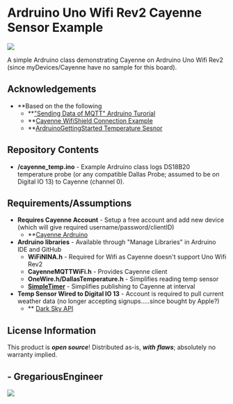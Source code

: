 Ardruino Uno Wifi Rev2 Cayenne Sensor Example
========================================
<img src="https://github.com/GregariousEngineering/UnoWifiRev2CayenneSensor/blob/master/images/UnoWifiRev2.png">

A simple Ardruino class demonstrating Cayenne on Ardruino Uno Wifi Rev2 (since myDevices/Cayenne have no sample for this board). 

Acknowledgements
----------------
* **Based on the the following
    * **["Sending Data of MQTT" Ardruino Turorial](https://docs.arduino.cc/tutorials/uno-wifi-rev2/uno-wifi-r2-mqtt-device-to-device)
    * **[Cayenne WifiShield Connection Example](https://github.com/myDevicesIoT/Cayenne-MQTT-Arduino/blob/master/examples/Connections/WiFiShield/WiFiShield.ino)
    * **[ArdruinoGettingStarted Temperature Sesnor](https://arduinogetstarted.com/tutorials/arduino-temperature-sensor)

Repository Contents
-------------------
* **/cayenne_temp.ino** - Example Ardruino class logs DS18B20 temperature probe (or any compatible Dallas Probe; assumed to be on Digital IO 13) to Cayenne (channel 0).

Requirements/Assumptions
--------------
* **Requires Cayenne Account** - Setup a free account and add new device (which will give required username/password/clientID)
   * **[Cayenne Ardruino](https://developers.mydevices.com/cayenne/landing/jumpstart-arduino-projects-cayenne/)
* **Ardruino libraries** - Available through "Manage Libraries" in Ardruino IDE and GitHub
   * **WiFiNINA.h** - Required for Wifi as Cayenne doesn't support Uno Wifi Rev2
   * **CayenneMQTTWiFi.h** - Provides Cayenne client
   * **OneWire.h/DallasTemperature.h** - Simplifies reading temp sensor
   * **[SimpleTimer](https://playground.arduino.cc/Code/SimpleTimer/)** - Simplifies publishing to Cayenne at interval
* **Temp Sensor Wired to Digital IO 13** - Account is required to pull current weather data (no longer accepting signups.....since bought by Apple?)
   * ** [Dark Sky API](https://darksky.net/dev)

License Information
-------------------

This product is _**open source**_! Distributed as-is, _**with flaws**_; absolutely no warranty implied.

**- GregariousEngineer**
----------------------
<img src="https://github.com/GregariousEngineering/UnoWifiRev2CayenneSensor/blob/master/images/AeroTempMon.jpeg">
